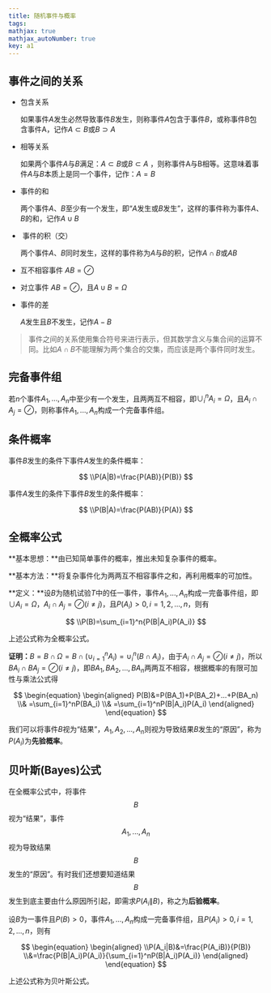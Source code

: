 ```yaml
---
title: 随机事件与概率
tags: 
mathjax: true
mathjax_autoNumber: true
key: a1
---
```


## 事件之间的关系

- 包含关系 

  如果事件$A$发生必然导致事件$B$发生，则称事件$A$包含于事件$B$，或称事件B包含事件A，记作$A\subset B$或$B\supset A$ 

- 相等关系

  如果两个事件$A$与$B$满足：$A\subset B$或$B\subset A$ ，则称事件A与B相等。这意味着事件$A$与$B$本质上是同一个事件，记作：$A=B$

- 事件的和

  两个事件$A$、$B$至少有一个发生，即“$A$发生或$B$发生”，这样的事件称为事件$A$、$B$的和，记作$A\cup B$ 

-  事件的积（交）

  两个事件$A$、$B$同时发生，这样的事件称为$A$与$B$的积，记作$A\cap B$或$AB$ 

- 互不相容事件  $AB=\oslash$

- 对立事件  $AB=\oslash$，且$A\cup B=\Omega$

- 事件的差

  $A$发生且$B$不发生，记作$A-B$

> 事件之间的关系使用集合符号来进行表示，但其数学含义与集合间的运算不同。比如$A\cap B$不能理解为两个集合的交集，而应该是两个事件同时发生。

## 完备事件组

若$n$个事件$A_1,...,A_n$中至少有一个发生，且两两互不相容，即$\cup_{i}^n A_i= \Omega$，且$A_i{\cap}A_j=\oslash$，则称事件$A_1,...,A_n$构成一个完备事件组。

## 条件概率

事件$B$发生的条件下事件$A$发生的条件概率：

$$
\\P(A|B)=\frac{P(AB)}{P(B)}
$$

事件$A$发生的条件下事件$B$发生的条件概率：

$$
\\P(B|A)=\frac{P(AB)}{P(A)}
$$

## 全概率公式

**基本思想：**由已知简单事件的概率，推出未知复杂事件的概率。

**基本方法：**将复杂事件化为两两互不相容事件之和，再利用概率的可加性。

**定义：**设$B$为随机试验$T$中的任一事件，事件$A_1,...,A_n$构成一完备事件组，即$\cup A_i= \Omega$，$A_i{\cap}A_j=\oslash(i\neq j)$，且$P(A_i)>0,i=1,2,...,n$，则有

$$
\\P(B)=\sum_{i=1}^n{P(B|A_i)P(A_i)}
$$

上述公式称为全概率公式。

**证明：**$B=B{\cap}{\Omega}=B{\cap}{(\cup_{i=1}^nA_i)}=\cup_i^n{(B\cap A_i)}$，由于$A_i{\cap}A_j=\oslash(i\neq j)$，所以$BA_i{\cap}BA_j=\oslash(i\neq j)$，即$BA_1,BA_2,...,BA_n$两两互不相容，根据概率的有限可加性与乘法公式得

$$
\begin{equation}
\begin{aligned}
P(B)&=P(BA_1)+P(BA_2)+...+P(BA_n)
\\& =\sum_{i=1}^nP(BA_i)
\\& =\sum_{i=1}^nP(B|A_i)P(A_i)
\end{aligned}
\end{equation}
$$

我们可以将事件$B$视为“结果”，$A_1,A_2,...,A_n$则视为导致结果$B$发生的“原因”，称为$P(A_i)$为**先验概率**。

## 贝叶斯(Bayes)公式

在全概率公式中，将事件$$B$$视为“结果”，事件$$A_1,...,A_n$$视为导致结果$$B$$发生的“原因”。有时我们还想要知道结果$$B$$发生到底主要由什么原因所引起，即需求$P({A_i}\|{B})$，称之为**后验概率**。

设$B$为一事件且$P(B)>0$，事件$A_1,...,A_n$构成一完备事件组，且$P(A_i)>0,i=1,2,...,n$，则有

$$
\begin{equation}
\begin{aligned}
\\P(A_i|B)&=\frac{P(A_iB)}{P(B)}
\\&=\frac{P(B|A_i)P(A_i)}{\sum_{i=1}^nP(B|A_i)P(A_i)}
\end{aligned}
\end{equation}
$$

上述公式称为贝叶斯公式。